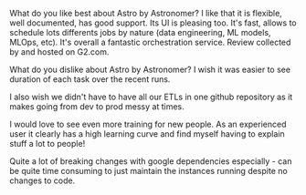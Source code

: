 What do you like best about Astro by Astronomer?
I like that it is flexible, well documented, has good support. Its UI is pleasing too. It's fast, allows to schedule lots differents jobs by nature (data engineering, ML models, MLOps, etc). It's overall a fantastic orchestration service.
Review collected by and hosted on G2.com.

What do you dislike about Astro by Astronomer?
I wish it was easier to see duration of each task over the recent runs.

I also wish we didn't have to have all our ETLs in one github repository as it makes going from dev to prod messy at times.

I would love to see even more training for new people. As an experienced user it clearly has a high learning curve and find myself having to explain stuff a lot to people!

Quite a lot of breaking changes with google dependencies especially - can be quite time consuming to just maintain the instances running despite no changes to code.